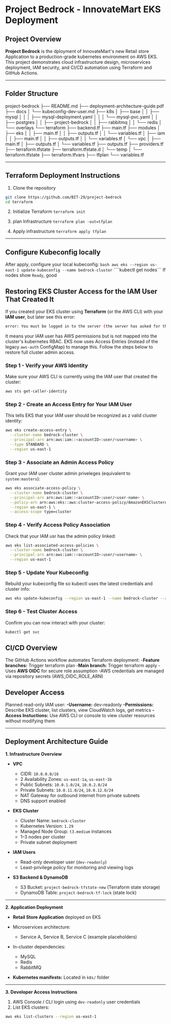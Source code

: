 # Project Bedrock - InnovateMart EKS Deployment

## Project Overview
**Project Bedrock** is the dployment of InnovateMart's new Retail store Application to a production-grade kubernetes environment on AWS EKS. This project demonstrates cloud infrastructure design, microservices deployment, IAM security, and CI/CD automation using Terraform and GitHub Actions.

---

## Folder Structure

project-bedrock
├── README.md
├── deployment-architecture-guide.pdf
├── docs
│   └── kubeconfig-dev-user.md
├── k8s
│   ├── base
│   │   ├── mysql
│   │   │   ├── mysql-deployment.yaml
│   │   │   └── mysql-pvc.yaml
│   │   ├── postgres
│   │   ├── project-bedrock
│   │   ├── rabbitmq
│   │   └── redis
│   └── overlays
└── terraform
    ├── backend.tf
    ├── main.tf
    ├── modules
    │   ├── eks
    │   │   ├── main.tf
    │   │   ├── outputs.tf
    │   │   └── variables.tf
    │   ├── iam
    │   │   ├── main.tf
    │   │   ├── outputs.tf
    │   │   └── variables.tf
    │   └── vpc
    │       ├── main.tf
    │       ├── outputs.tf
    │       └── variables.tf
    ├── outputs.tf
    ├── providers.tf
    ├── terraform.tfstate
    ├── terraform.tfstate.d
    │   └── temp
    │       └── terraform.tfstate
    ├── terraform.tfvars
    ├── tfplan
    └── variables.tf

---

## Terraform Deployment Instructions

1. Clone the repository
```bash
git clone https://github.com/BIT-29/project-bedrock
cd terraform
```
2. Initialize Terraform
`terraform init`

3. plan Infrastructure
`terraform plan -out=tfplan`

4. Apply infrastructure
`terraform apply tfplan`

---

## Configure Kubeconfig locally
After apply, configure your local kubeconfig:
```bash aws eks --region us-east-1 update-kubeconfig --name bedrock-cluster```
````kubectl get nodes```
If nodes show `Ready`, good

## Restoring EKS Cluster Access for the IAM User That Created It

If you created your EKS cluster using **Terraform** (or the AWS CLI) with your **IAM user**, but later see this error:

```bash
error: You must be logged in to the server (the server has asked for the client to provide credentials)
```
It means your IAM user has AWS permissions but is not mapped into the cluster's kubernetes RBAC.
EKS now uses Access Entries (instead of the legacy `aws-auth` ConfigMap) to manage this.
Follow the steps below to restore full cluster admin access.
### Step 1 - Verify your AWS Identity
Make sure your AWS CLI is currently using the IAM user that created the cluster:
```bash
aws sts get-caller-identity
```
### Step 2 - Create an Access Entry for Your IAM User
This tells EKS that your IAM user should be recognized as z valid cluster identity:
```bash
aws eks create-access-entry \
  --cluster-name bedrock-cluster \
  --principal-arn arn:aws:iam::<accountID>:user/<username> \
  --type STANDARD \
  --region us-east-1
```
### Step 3 - Associate an Admin Access Policy
Grant your IAM user cluster admin priveleges (equivalent to `system:masters`):
```bash
aws eks associate-access-policy \
  --cluster-name bedrock-cluster \
  --principal-arn arn:aws:iam::<accountID>:user/<user-name> \
  --policy-arn arn:aws:eks::aws:cluster-access-policy/AmazonEKSClusterAdminPolicy \
  --region us-east-1 \
  --access-scope type=cluster
```
### Step 4 - Verify Access Policy Association
Check that your IAM usr has the admin policy linked:
```bash
aws eks list-associated-access-policies \
  --cluster-name bedrock-cluster \
  --principal-arn arn:aws:iam::<accountID>:user/<username> \
  --region us-east-1
```
### Step 5 - Update Your Kubeconfig
Rebuild your kubeconfig file so kubectl uses the latest credentials and cluster info:
```bash
aws eks update-kubeconfig --region us-east-1 --name bedrock-cluster --alias bedrock
```
### Step 6 - Test Cluster Access
Confirm you can now interact with your cluster:
```bash
kubectl get svc
```

## CI/CD Overview

The GitHub Actions workflow automates Terraform deployment:
-**Feature branches:** Trigger terraform plan
-**Main branch:** Trigger terraform apply
-Uses **AWS OIDC** for secure role assumption
-AWS credentials are managed via repository secrets (AWS_OIDC_ROLE_ARN)

## Developer Access

Planned read-only IAM user:
**-Username:** dev-readonly
**-Permissions:** Describe EKS cluster, list clusters, view CloudWatch logs, get metrics
**-Access Instuctions:** Use AWS CLI or console to view cluster resources without modifying them


---

## Deployment Architecture Guide

**1. Infrastructure Overview**

- **VPC**  
  - CIDR: `10.0.0.0/16`  
  - 2 Availability Zones: `us-east-1a`, `us-east-1b`  
  - Public Subnets: `10.0.1.0/24`, `10.0.2.0/24`  
  - Private Subnets: `10.0.11.0/24`, `10.0.12.0/24`  
  - NAT Gateway for outbound internet from private subnets  
  - DNS support enabled  

- **EKS Cluster**  
  - Cluster Name: `bedrock-cluster`  
  - Kubernetes Version: `1.29`  
  - Managed Node Group: `t3.medium` instances  
  - 1–3 nodes per cluster  
  - Private subnet deployment  

- **IAM Users**  
  - Read-only developer user (`dev-readonly`)  
  - Least-privilege policy for monitoring and viewing logs  

- **S3 Backend & DynamoDB**  
  - S3 Bucket: `project-bedrock-tfstate-new` (Terraform state storage)  
  - DynamoDB Table: `project-bedrock-tf-lock` (state lock)

---

**2. Application Deployment**

- **Retail Store Application** deployed on EKS  
- Microservices architecture:  
  - Service A, Service B, Service C (example placeholders)  
- In-cluster dependencies:  
  - MySQL  
  - Redis  
  - RabbitMQ  

- **Kubernetes manifests:** Located in `k8s/` folder

---

**3. Developer Access Instructions**

1. AWS Console / CLI login using `dev-readonly` user credentials  
2. List EKS clusters:

```bash
aws eks list-clusters --region us-east-1
